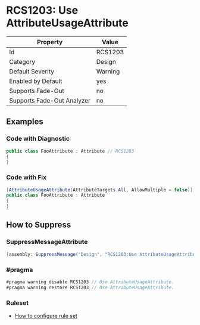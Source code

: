 # RCS1203: Use AttributeUsageAttribute

Property | Value
--- | ---
Id|RCS1203
Category|Design
Default Severity|Warning
Enabled by Default|yes
Supports Fade\-Out|no
Supports Fade\-Out Analyzer|no

## Examples

### Code with Diagnostic

```csharp
public class FooAttribute : Attribute // RCS1203
{
}
```

### Code with Fix

```csharp
[AttributeUsageAttribute(AttributeTargets.All, AllowMultiple = false)]
public class FooAttribute : Attribute
{
}
```

## How to Suppress

### SuppressMessageAttribute

```csharp
[assembly: SuppressMessage("Design", "RCS1203:Use AttributeUsageAttribute.", Justification = "<Pending>")]
```

### \#pragma

```csharp
#pragma warning disable RCS1203 // Use AttributeUsageAttribute.
#pragma warning restore RCS1203 // Use AttributeUsageAttribute.
```

### Ruleset

* [How to configure rule set](../HowToConfigureAnalyzers.md)
